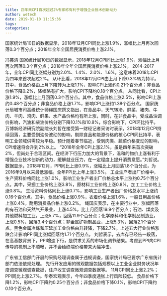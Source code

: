 ```yaml
---
title: 四年来CPI首次超过2%专家称有利于增强企业技术创新动力
author: wetech
date: 2019-01-10 11:15:36
tags: 
categories: 
---
```

国家统计局10日的数据显示，2018年12月CPI同比上涨1.9%，涨幅比上月再次回落0.3个百分点；2018年全年全国居民消费价格上涨2.1%。
<!-- more -->
冯芸清
国家统计局10日的数据显示，2018年12月CPI同比上涨1.9%，涨幅比上月再次回落0.3个百分点；2018年全年全国居民消费价格上涨2.1%。
2014-2017年，全年CPI同比涨幅分别为2.0%、1.4%、2.0%、1.6%，这意味着2018年CPI为四年来首次超过2%。
从环比看，2018年12月CPI由上月下降0.3%转为持平。其中，食品价格由上月下降转为上涨1.1%，影响CPI上涨约0.21个百分点；非食品价格下降0.2%，降幅略有扩大，影响CPI下降约0.18个百分点。
从同比看，CPI上涨1.9%，涨幅比上月回落0.3个百分点。其中，食品价格上涨2.5%，影响CPI上涨约0.48个百分点；非食品价格上涨1.7%，影响CPI上涨约1.38个百分点。
国家统计局城市司高级统计师绳国庆撰文指出，在食品中，天气转冷，鲜菜、猪肉、牛肉、羊肉、鸡肉、鲜果、水产品价格均有所上涨，同时，在非食品中，受成品油调价影响，汽油和柴油价格分别下降10.1%和10.8%，综合影响下，CPI环比持平。
万博新经济研究院副院长刘哲在接受第一财经记者采访时表示，2018年12月CPI持续回落，主要受到油价波动的影响，剔除食品和能源价格的核心CPI同比持平，表明工业领域供需较为平稳。预计随着春节临近，受到肉类、蔬菜价格变动的影响，CPI增速将会升到2%以上。
“2018年全年CPI上涨2.1%，虽是四年来首次突破2%，但尚处于合理区间。在经济下行压力加大的背景下，温和的物价上涨有利于增强企业技术创新的动力，缓解就业压力，在一定程度上提升消费意愿。”刘哲说。
数据显示，2018年12月，PPI同比上涨0.9%，涨幅比上月回落1.8个百分点，为2016年9月以来最低涨幅。全年PPI比上年上涨3.5%。
工业生产者出厂价格中，生产资料价格同比上涨1.0%，影响工业生产者出厂价格总水平上涨约0.75个百分点。其中，采掘工业价格上涨3.8%，原材料工业价格上涨0.8%，加工工业价格上涨0.8%。
生活资料价格同比上涨0.7%，影响工业生产者出厂价格总水平上涨约0.16个百分点。其中，食品价格上涨0.9%，衣着价格上涨1.6%，一般日用品价格上涨0.4%，耐用消费品价格上涨0.2%。
绳国庆表示，在主要行业中，涨幅回落的有石油和天然气开采业，上涨4.5%，比上月回落19.9个百分点；石油、煤炭及其他燃料加工业，上涨5.7%，回落11.9个百分点；化学原料和化学制品制造业，上涨0.5%，回落3.4个百分点；非金属矿物制品业，上涨5.3%，回落2.1个百分点。黑色金属冶炼和压延加工业价格由升转降，下降2.7%。上述五大行业价格涨跌合计影响PPI同比涨幅回落约1.71个百分点。
刘哲表示，去库存已经告一段落，在高基数背景下，PPI增速下行，是供求关系的市场化调节结果。考虑到PPI向CPI传导的机制上不顺畅，并不会给终端价格带来大幅冲击。
 
 
广东省工信部门开展的采购经理调查属于违规调查，国家统计局已要求广东省统计部门依法依规处理。
先行开发应用的微观数据包括规模以上工业企业财务状况年度调查微观调查数据，住户收支调查微观调查数据等。
11月CPI同比上涨2.2%；PPI同比上涨2.7%。华泰宏观表示，今年四季度通胀上行风险较低。
食品价格下降1.2%，影响CPI下降约0.25个百分点；非食品价格下降0.1%，影响CPI下降约0.10个百分点。
